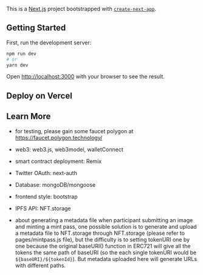 This is a [Next.js](https://nextjs.org/) project bootstrapped with [`create-next-app`](https://github.com/vercel/next.js/tree/canary/packages/create-next-app).

## Getting Started

First, run the development server:

```bash
npm run dev
# or
yarn dev
```

Open [http://localhost:3000](http://localhost:3000) with your browser to see the result.

## Deploy on Vercel

## Learn More
- for testing, please gain some faucet polygon at https://faucet.polygon.technology/
- web3: web3.js, web3model, walletConnect
- smart contract deployment: Remix
- Twitter OAuth: next-auth
- Database: mongoDB/mongoose
- frontend style: bootstrap
- IPFS API: NFT.storage

- about generating a metadata file when participant submitting an image and minting a mint pass, one possible solution is to generate and upload a metadata file to NFT.storage through NFT.storage (please refer to pages/mintpass.js file), but the difficulty is to setting tokenURI one by one because the original baseURI() function in ERC721 will give all the tokens the same path of baseURI (so the each single tokenURI would be `${baseURI}/${tokenId}`). But metadata uploaded here will generate URLs with different paths.

